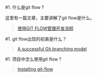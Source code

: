#1. 什么是git flow ?

这里有一篇文章，主要讲解了git flow是什么。

 >[使用GIT FLOW管理开发流程](http://stormzhang.com/git/2014/01/29/git-flow/)

#1. git flow出现的初衷是什么？

 >[A successful Git branching model](http://nvie.com/posts/a-successful-git-branching-model/)


#1. 项目中怎么使用git flow？

 >[Installing git-flow](https://github.com/nvie/gitflow/wiki/Installation)